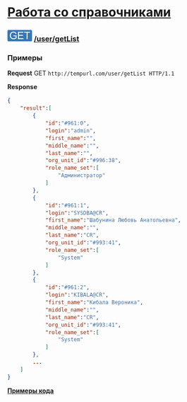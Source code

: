 [Работа со справочниками](../../../index.md)
=========================================

### ![GET](../../../../../img/get.png) [/user/getList](../index.md)

### Примеры

**Request**  GET `http://tempurl.com/user/getList HTTP/1.1`

**Response**

```json
{
    "result":[
        {
            "id":"#961:0",
            "login":"admin",
            "first_name":"",
            "middle_name":"",
            "last_name":"",
            "org_unit_id":"#996:38",
            "role_name_set":[
                "Администратор"
            ]
        },
        {
            "id":"#961:1",
            "login":"SYSDBA@CR",
            "first_name":"Шабунина Любовь Анатольевна",
            "middle_name":"",
            "last_name":"CR",
            "org_unit_id":"#993:41",
            "role_name_set":[
                "System"
            ]
        },
        {
            "id":"#961:2",
            "login":"KIBALA@CR",
            "first_name":"Кибала Вероника",
            "middle_name":"",
            "last_name":"CR",
            "org_unit_id":"#993:41",
            "role_name_set":[
                "System"
            ]
        },
        ...
    ]
}
```

**[Примеры кода](getListCode.md)**